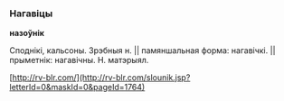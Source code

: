 ### Нагавіцы
**назоўнік**

Споднікі, кальсоны. Зрэбныя н. || памяншальная форма: нагавічкі. || прыметнік: нагавічны. Н. матэрыял.

<a rel="author">[http://rv-blr.com/](http://rv-blr.com/slounik.jsp?letterId=0&maskId=0&pageId=1764)</a>
